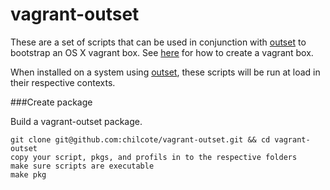 # vagrant-outset

These are a set of scripts that can be used in conjunction with [outset](https://github.com/chilcote/outset) to bootstrap an OS X vagrant box. See [here](https://github.com/chilcote/vfuse/wiki/Vagrant) for how to create a vagrant box.

When installed on a system using [outset](https://github.com/chilcote/outset), these scripts will be run at load in their respective contexts. 

###Create package

Build a vagrant-outset package.

    git clone git@github.com:chilcote/vagrant-outset.git && cd vagrant-outset
    copy your script, pkgs, and profils in to the respective folders
    make sure scripts are executable
    make pkg


